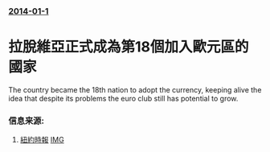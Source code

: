 ### [2014-01-1](/news/2014/01/1/index.md)

##### 
#  拉脫維亞正式成為第18個加入歐元區的國家 

The country became the 18th nation to adopt the currency, keeping alive the idea that despite its problems the euro club still has potential to grow.


### 信息来源:

1. [紐約時報](http://www.nytimes.com/2014/01/01/business/international/with-the-new-year-the-euro-arrives-in-latvia.html?hpw&rref=business&_r=0) [IMG](https://static01.nyt.com/images/2014/01/01/business/international/01latvia/01latvia-articleLarge.jpg)

